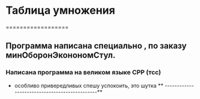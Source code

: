 # Таблица умножения
==================
## Программа написана специально , по заказу минОборонЭконономСтул.
### Написана программа на великом языке СРР (тсс)

* особливо привередливых спешу успокоить, это шутка
** ----------------------------------------------**
